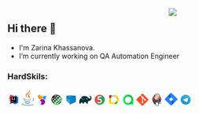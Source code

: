 <img align="right" width="35%" src="src/gif/animationQA.gif">

## Hi there 👋
- I'm Zarina Khassanova.
- I’m currently working on QA Automation Engineer

### HardSkils:
<code><img width="5%" title="IntelliJ IDEA" src="src/images/IDEA-logo.svg"></code>
<code><img width="5%" title="Java" src="src/images/java-logo.svg"></code>
<code><img width="5%" title="Selenide" src="src/images/selenide-logo.svg"></code>
<code><img width="5%" title="REST-Assured" src="src/images/rest-assured-logo.svg"></code>
<code><img width="5%" title="Selenoid" src="src/images/selenoid-logo.svg"></code>
<code><img width="5%" title="Gradle" src="src/images/gradle-logo.svg "></code>
<code><img width="5%" title="JUnit5" src="src/images/junit5-logo.svg"></code>
<code><img width="5%" title="Allure Report" src="src/images/allure-Report-logo.svg"></code>
<code><img width="5%" title="Allure TestOps" src="src/images/allure-ee-logo.svg"></code>
<code><img width="5%" title="Github" src="src/images/git-logo.svg"></code>
<code><img width="5%" title="Jenkins" src="src/images/jenkins-logo.svg"></code>
<code><img width="5%" title="Jira" src="src/images/jira-logo.svg"></code>
<code><img width="5%" title="Telegram" src="src/images/Telegram.svg"></code>



<!--
**ZarinaKhassanova/ZarinaKhassanova** is a ✨ _special_ ✨ repository because its `README.md` (this file) appears on your GitHub profile.

Here are some ideas to get you started:

- 🔭 I’m currently working on ...
- 🌱 I’m currently learning ...
- 👯 I’m looking to collaborate on ...
- 🤔 I’m looking for help with ...
- 💬 Ask me about ...
- 📫 How to reach me: ...
- 😄 Pronouns: ...
- ⚡ Fun fact: ...
-->
